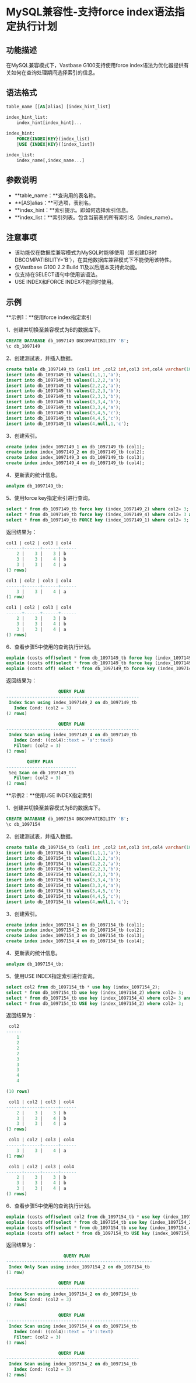 # MySQL兼容性-支持force index语法指定执行计划

## 功能描述

在MySQL兼容模式下，Vastbase G100支持使用force index语法为优化器提供有关如何在查询处理期间选择索引的信息。

## 语法格式

```sql
table_name [[AS]alias] [index_hint_list]

index_hint_list:
	index_hint[index_hint]...
	
index_hint:
	FORCE{INDEX|KEY}(index_list)
	|USE {INDEX|KEY}([index_list])

index_list:
	index_name[,index_name...]
```

## 参数说明

- **table_name：**查询用的表名称。
- **[AS]alias：**可选项，表别名。
- **index_hint：**索引提示。即如何选择索引信息。
- **index_list：**索引列表。包含当前表的所有索引名（index_name）。

## 注意事项

- 该功能仅在数据库兼容模式为MySQL时能够使用（即创建DB时DBCOMPATIBILITY='B'），在其他数据库兼容模式下不能使用该特性。
- 仅Vastbase G100 2.2 Build 11及以后版本支持此功能。
- 仅支持在SELECT语句中使用该语法。
- USE INDEX和FORCE INDEX不能同时使用。

## 示例

**示例1：**使用force index指定索引

1、创建并切换至兼容模式为B的数据库下。

```sql
CREATE DATABASE db_1097149 DBCOMPATIBILITY 'B';
\c db_1097149
```

2、创建测试表，并插入数据。

```sql
create table db_1097149_tb (col1 int ,col2 int,col3 int,col4 varchar(10));
insert into db_1097149_tb values(1,1,1,'a');
insert into db_1097149_tb values(1,2,2,'a');
insert into db_1097149_tb values(2,2,2,'a');
insert into db_1097149_tb values(2,2,3,'b');
insert into db_1097149_tb values(2,3,3,'b');
insert into db_1097149_tb values(3,3,4,'b');
insert into db_1097149_tb values(3,3,4,'a');
insert into db_1097149_tb values(3,4,5,'c');
insert into db_1097149_tb values(4,4,5,'c');
insert into db_1097149_tb values(4,null,1,'c');
```

3、创建索引。

```sql
create index index_1097149_1 on db_1097149_tb (col1);
create index index_1097149_2 on db_1097149_tb (col2);
create index index_1097149_3 on db_1097149_tb (col3);
create index index_1097149_4 on db_1097149_tb (col4);
```

4、更新表的统计信息。

```sql
analyze db_1097149_tb;
```

5、使用force key指定索引进行查询。

```sql
select * from db_1097149_tb force key (index_1097149_2) where col2= 3;
select * from db_1097149_tb force key (index_1097149_4) where col2= 3 and col4 = 'a';
select * from db_1097149_tb FORCE key (index_1097149_1) where col2= 3;
```

返回结果为：

```sql
col1 | col2 | col3 | col4
------+------+------+------
    2 |    3 |    3 | b
    3 |    3 |    4 | b
    3 |    3 |    4 | a
(3 rows)

col1 | col2 | col3 | col4
------+------+------+------
    3 |    3 |    4 | a
(1 row)

col1 | col2 | col3 | col4
------+------+------+------
    2 |    3 |    3 | b
    3 |    3 |    4 | b
    3 |    3 |    4 | a
(3 rows)
```

6、查看步骤5中使用的查询执行计划。

```sql
explain (costs off)select * from db_1097149_tb force key (index_1097149_2) where col2= 3;
explain (costs off)select * from db_1097149_tb force key (index_1097149_4) where col2= 3 and col4 = 'a';
explain (costs off) select * from db_1097149_tb force key (index_1097149_1) where col2= 3;
```

返回结果为：

```sql
                    QUERY PLAN
---------------------------------------------------
 Index Scan using index_1097149_2 on db_1097149_tb
   Index Cond: (col2 = 3)
(2 rows)

                    QUERY PLAN
---------------------------------------------------
 Index Scan using index_1097149_4 on db_1097149_tb
   Index Cond: ((col4)::text = 'a'::text)
   Filter: (col2 = 3)
(3 rows)

        QUERY PLAN
---------------------------
 Seq Scan on db_1097149_tb
   Filter: (col2 = 3)
(2 rows)
```

**示例2：**使用USE INDEX指定索引

1、创建并切换至兼容模式为B的数据库下。

```sql
CREATE DATABASE db_1097154 DBCOMPATIBILITY 'B';
\c db_1097154
```

2、创建测试表，并插入数据。

```sql
create table db_1097154_tb (col1 int ,col2 int,col3 int,col4 varchar(10));
insert into db_1097154_tb values(1,1,1,'a');
insert into db_1097154_tb values(1,2,2,'a');
insert into db_1097154_tb values(2,2,2,'a');
insert into db_1097154_tb values(2,2,3,'b');
insert into db_1097154_tb values(2,3,3,'b');
insert into db_1097154_tb values(3,3,4,'b');
insert into db_1097154_tb values(3,3,4,'a');
insert into db_1097154_tb values(3,4,5,'c');
insert into db_1097154_tb values(4,4,5,'c');
insert into db_1097154_tb values(4,null,1,'c');
```

3、创建索引。

```sql
create index index_1097154_1 on db_1097154_tb (col1);
create index index_1097154_2 on db_1097154_tb (col2);
create index index_1097154_3 on db_1097154_tb (col3);
create index index_1097154_4 on db_1097154_tb (col4);
```

4、更新表的统计信息。

```sql
analyze db_1097154_tb;
```

5、使用USE INDEX指定索引进行查询。

```sql
select col2 from db_1097154_tb * use key (index_1097154_2);
select * from db_1097154_tb use key (index_1097154_2) where col2= 3;
select * from db_1097154_tb use key (index_1097154_4) where col2= 3 and col4 = 'a';
select * from db_1097154_tb USE key (index_1097154_2) where col2= 3;
```

返回结果为：

```sql
 col2
------
    1
    2
    2
    2
    3
    3
    3
    4
    4

(10 rows)

 col1 | col2 | col3 | col4
------+------+------+------
    2 |    3 |    3 | b
    3 |    3 |    4 | b
    3 |    3 |    4 | a
(3 rows)

 col1 | col2 | col3 | col4
------+------+------+------
    3 |    3 |    4 | a
(1 row)

 col1 | col2 | col3 | col4
------+------+------+------
    2 |    3 |    3 | b
    3 |    3 |    4 | b
    3 |    3 |    4 | a
(3 rows)
```

6、查看步骤5中使用的查询执行计划。

```sql
explain (costs off)select col2 from db_1097154_tb * use key (index_1097154_2);
explain (costs off)select * from db_1097154_tb use key (index_1097154_2) where col2= 3;
explain (costs off)select * from db_1097154_tb use key (index_1097154_4) where col2= 3 and col4 = 'a';
explain (costs off) select * from db_1097154_tb USE key (index_1097154_2) where col2= 3;
```

返回结果为：

```sql
                      QUERY PLAN
--------------------------------------------------------
 Index Only Scan using index_1097154_2 on db_1097154_tb
(1 row)

                    QUERY PLAN
---------------------------------------------------
 Index Scan using index_1097154_2 on db_1097154_tb
   Index Cond: (col2 = 3)
(2 rows)

                    QUERY PLAN
---------------------------------------------------
 Index Scan using index_1097154_4 on db_1097154_tb
   Index Cond: ((col4)::text = 'a'::text)
   Filter: (col2 = 3)
(3 rows)

                    QUERY PLAN
---------------------------------------------------
 Index Scan using index_1097154_2 on db_1097154_tb
   Index Cond: (col2 = 3)
(2 rows)
```

